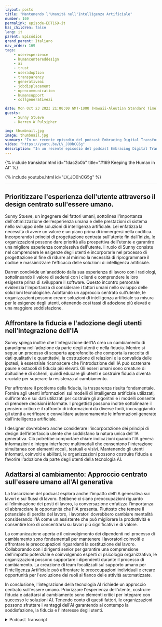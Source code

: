 ```yaml
---
layout: posts
title: "Mantenendo l'Umanità nell'Intelligenza Artificiale"
number: 169
permalink: episode-EDT169-it
has_children: false
lang: it
parent: Episódios
grand_parent: Italiano
nav_order: 169
tags:
    - userexperience
    - humancentereddesign
    - ai
    - trust
    - useradoption
    - transparency
    - generativeai
    - jobdisplacement
    - opencommunication
    - humansupport
    - collgenerativeai

date: Mon Oct 23 2023 21:00:00 GMT-1000 (Hawaii-Aleutian Standard Time)
guests:
    - Sunny Stueve
    - Darren W Pulsipher

img: thumbnail.jpg
image: thumbnail.jpg
summary: "In un recente episodio del podcast Embracing Digital Transformation, l'ospite Darren Pulsipher, Chief Solution Architect del settore pubblico presso Intel, intervista Sunny Stueve, responsabile di Human Centered AI presso Leidos. Il podcast approfondisce l'importanza del design centrato sull'essere umano e dell'esperienza utente nell'integrazione della tecnologia dell'intelligenza artificiale."
video: "https://youtu.be/LV_JO0hCG5g"
description: "In un recente episodio del podcast Embracing Digital Transformation, l'ospite Darren Pulsipher, Chief Solution Architect del settore pubblico presso Intel, intervista Sunny Stueve, responsabile di Human Centered AI presso Leidos. Il podcast approfondisce l'importanza del design centrato sull'essere umano e dell'esperienza utente nell'integrazione della tecnologia dell'intelligenza artificiale."
---
```


<div>
{% include transistor.html id="1dac2b0b" title="#169 Keeping the Human in AI" %}

{% include youtube.html id="LV_JO0hCG5g" %}
</div>

---

## Prioritizzare l'esperienza dell'utente attraverso il design centrato sull'essere umano.

Sunny Stueve, un ingegnere dei fattori umani, sottolinea l'importanza dell'ottimizzazione dell'esperienza umana e delle prestazioni di sistema nello sviluppo delle soluzioni di intelligenza artificiale. Lei enfatizza la necessità di avere un valore e un piano prima di immergersi nella codifica. Incorporando i principi di progettazione centrata sull'utente fin dall'inizio, le organizzazioni possono dare priorità alla prospettiva dell'utente e garantire una migliore esperienza complessiva dell'utente. Il ruolo di Sunny consiste nel comprendere le esigenze degli utenti e incorporarle nel processo di progettazione al fine di ridurre al minimo la necessità di riprogrammare il codice e massimizzare l'efficacia delle soluzioni di intelligenza artificiale.

Darren condivide un'aneddoto dalla sua esperienza di lavoro con i radiologi, sottolineando il valore di sedersi con i clienti e comprendere le loro esigenze prima di sviluppare il software. Questo incontro personale evidenzia l'importanza di considerare i fattori umani nello sviluppo delle soluzioni tecnologiche. Adottando un approccio centrato sull'utente, le organizzazioni possono creare soluzioni di intelligenza artificiale su misura per le esigenze degli utenti, ottenendo così tassi di adozione più elevati e una maggiore soddisfazione.

## Affrontare la fiducia e l'adozione degli utenti nell'integrazione dell'IA

Sunny spiega inoltre che l'integrazione dell'IA crea un cambiamento di paradigma nell'adozione da parte degli utenti e nella fiducia. Mentre si segue un processo di scoperta approfondito che comporta la raccolta di dati qualitativi e quantitativi, la costruzione di relazioni e la convalida delle ipotesi, è essenziale riconoscere che l'introduzione dell'IA può scatenare paure e ostacoli di fiducia più elevati. Gli esseri umani sono creature di abitudine e di schemi, quindi educare gli utenti e costruire fiducia diventa cruciale per superare la resistenza al cambiamento.

Per affrontare il problema della fiducia, la trasparenza risulta fondamentale. Fornire agli utenti informazioni sui modelli di intelligenza artificiale utilizzati, sull'intento e sui dati utilizzati per costruire gli algoritmi e i modelli consente di prendere decisioni informate. I progettisti possono inoltre sottolineare il pensiero critico e il raffronto di informazioni da diverse fonti, incoraggiando gli utenti a verificare e convalidare autonomamente le informazioni generate dall'intelligenza artificiale.

I designer dovrebbero anche considerare l'incorporazione dei principi di design dell'interfaccia utente che soddisfano la natura unica dell'IA generativa. Ciò potrebbe comportare chiare indicazioni quando l'IA genera informazioni e integra interfacce multimodali che consentono l'interazione simultanea con elementi vocali, testuali e visivi. Mantenendo gli utenti informati, coinvolti e abilitati, le organizzazioni possono costruire fiducia e favorire l'adozione da parte degli utenti della tecnologia AI.

## Adattarsi al cambiamento: Approccio centrato sull'essere umano all'AI generativa

La trascrizione del podcast esplora anche l'impatto dell'IA generativa sui lavori e sui flussi di lavoro. Sebbene ci siano preoccupazioni riguardo all'eliminazione dei posti di lavoro, la conversazione enfatizza l'importanza di abbracciare le opportunità che l'IA presenta. Piuttosto che temere il potenziale di perdita del lavoro, i lavoratori dovrebbero cambiare mentalità considerando l'IA come un assistente che può migliorare la produttività e consentire loro di concentrarsi su lavori più significativi e di valore.

La comunicazione aperta e il coinvolgimento dei dipendenti nel processo di cambiamento sono fondamentali per mantenere i lavoratori coinvolti e affrontare le preoccupazioni riguardanti la sostituzione del lavoro. Collaborando con i dirigenti senior per garantire una comprensione dell'impatto potenziale e coinvolgendo esperti di psicologia organizzativa, le organizzazioni possono supportare i dipendenti durante il processo di cambiamento. La creazione di team focalizzati sul supporto umano per l'Intelligenza Artificiale può affrontare le preoccupazioni individuali e creare opportunità per l'evoluzione dei ruoli al fianco delle attività automatizzate.

In conclusione, l'integrazione della tecnologia AI richiede un approccio centrato sull'essere umano. Priorizzare l'esperienza dell'utente, costruire fiducia e adattarsi al cambiamento sono elementi critici per integrare con successo le soluzioni AI. Tenendo conto di questi fattori, le organizzazioni possono sfruttare i vantaggi dell'AI garantendo al contempo la soddisfazione, la fiducia e l'interesse degli utenti.



<details>
<summary> Podcast Transcript </summary>

<p></p>

</details>
